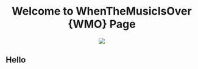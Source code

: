 <div align="center">
  <h1>Welcome to WhenTheMusicIsOver {WMO} Page</h1>
</div>

<div>
  <div align="center" >
  	<img src="https://media.giphy.com/media/0qiW1WuIJeGpk8sETT/giphy-downsized.gif" />
  </div>
  <div align="left">
	  <h2>Hello</h2>
	</div>
</div>

